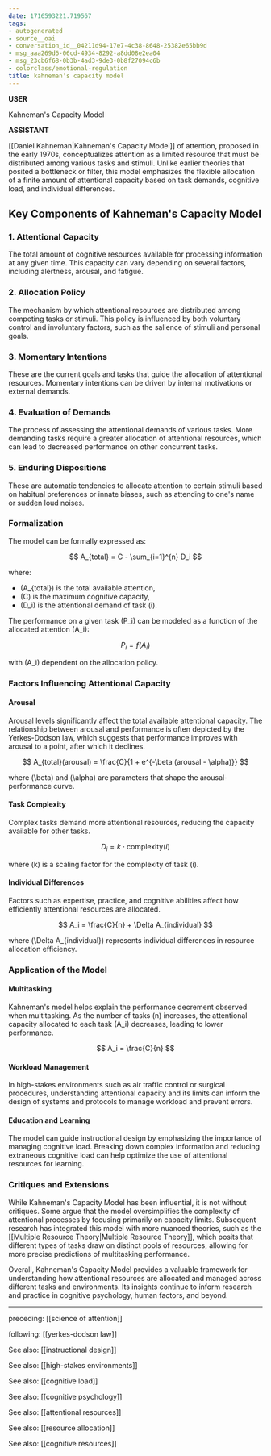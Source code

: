 ```yaml
---
date: 1716593221.719567
tags:
- autogenerated
- source__oai
- conversation_id__04211d94-17e7-4c38-8648-25382e65bb9d
- msg_aaa269d6-06cd-4934-8292-a8dd08e2ea04
- msg_23cb6f68-0b3b-4ad3-9de3-0b8f27094c6b
- colorclass/emotional-regulation
title: kahneman's capacity model
---
```


**USER**

Kahneman's Capacity Model


**ASSISTANT**

[[Daniel Kahneman|Kahneman's Capacity Model]] of attention, proposed in the early 1970s, conceptualizes attention as a limited resource that must be distributed among various tasks and stimuli. Unlike earlier theories that posited a bottleneck or filter, this model emphasizes the flexible allocation of a finite amount of attentional capacity based on task demands, cognitive load, and individual differences.

## Key Components of Kahneman's Capacity Model

### 1. **Attentional Capacity**
The total amount of cognitive resources available for processing information at any given time. This capacity can vary depending on several factors, including alertness, arousal, and fatigue.

### 2. **Allocation Policy**
The mechanism by which attentional resources are distributed among competing tasks or stimuli. This policy is influenced by both voluntary control and involuntary factors, such as the salience of stimuli and personal goals.

### 3. **Momentary Intentions**
These are the current goals and tasks that guide the allocation of attentional resources. Momentary intentions can be driven by internal motivations or external demands.

### 4. **Evaluation of Demands**
The process of assessing the attentional demands of various tasks. More demanding tasks require a greater allocation of attentional resources, which can lead to decreased performance on other concurrent tasks.

### 5. **Enduring Dispositions**
These are automatic tendencies to allocate attention to certain stimuli based on habitual preferences or innate biases, such as attending to one's name or sudden loud noises.

### Formalization

The model can be formally expressed as:

$$
A_{total} = C - \sum_{i=1}^{n} D_i
$$

where:
- \(A_{total}\) is the total available attention,
- \(C\) is the maximum cognitive capacity,
- \(D_i\) is the attentional demand of task \(i\).

The performance on a given task \(P_i\) can be modeled as a function of the allocated attention \(A_i\):

$$
P_i = f(A_i)
$$

with \(A_i\) dependent on the allocation policy.

### Factors Influencing Attentional Capacity

#### **Arousal**
Arousal levels significantly affect the total available attentional capacity. The relationship between arousal and performance is often depicted by the Yerkes-Dodson law, which suggests that performance improves with arousal to a point, after which it declines.

$$
A_{total}(arousal) = \frac{C}{1 + e^{-\beta (arousal - \alpha)}}
$$

where \(\beta\) and \(\alpha\) are parameters that shape the arousal-performance curve.

#### **Task Complexity**
Complex tasks demand more attentional resources, reducing the capacity available for other tasks.

$$
D_i = k \cdot \text{complexity}(i)
$$

where \(k\) is a scaling factor for the complexity of task \(i\).

#### **Individual Differences**
Factors such as expertise, practice, and cognitive abilities affect how efficiently attentional resources are allocated.

$$
A_i = \frac{C}{n} + \Delta A_{individual}
$$

where \(\Delta A_{individual}\) represents individual differences in resource allocation efficiency.

### Application of the Model

#### **Multitasking**
Kahneman's model helps explain the performance decrement observed when multitasking. As the number of tasks \(n\) increases, the attentional capacity allocated to each task \(A_i\) decreases, leading to lower performance.

$$
A_i = \frac{C}{n}
$$

#### **Workload Management**
In high-stakes environments such as air traffic control or surgical procedures, understanding attentional capacity and its limits can inform the design of systems and protocols to manage workload and prevent errors.

#### **Education and Learning**
The model can guide instructional design by emphasizing the importance of managing cognitive load. Breaking down complex information and reducing extraneous cognitive load can help optimize the use of attentional resources for learning.

### Critiques and Extensions

While Kahneman's Capacity Model has been influential, it is not without critiques. Some argue that the model oversimplifies the complexity of attentional processes by focusing primarily on capacity limits. Subsequent research has integrated this model with more nuanced theories, such as the [[Multiple Resource Theory|Multiple Resource Theory]], which posits that different types of tasks draw on distinct pools of resources, allowing for more precise predictions of multitasking performance.

Overall, Kahneman's Capacity Model provides a valuable framework for understanding how attentional resources are allocated and managed across different tasks and environments. Its insights continue to inform research and practice in cognitive psychology, human factors, and beyond.


---

preceding: [[science of attention]]  


following: [[yerkes-dodson law]]

See also: [[instructional design]]


See also: [[high-stakes environments]]


See also: [[cognitive load]]


See also: [[cognitive psychology]]


See also: [[attentional resources]]


See also: [[resource allocation]]


See also: [[cognitive resources]]